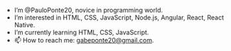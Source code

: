 - I’m @PauloPonte20, novice in programming world.
- I’m interested in HTML, CSS, JavaScript, Node.js, Angular, React, React Native.
- I’m currently learning HTML, CSS, JavaScript.
- 📫 How to reach me: gabeponte20@gmail.com.

<!---
PauloPonte20/PauloPonte20 is a ✨ special ✨ repository because its `README.md` (this file) appears on your GitHub profile.
You can click the Preview link to take a look at your changes.
--->

